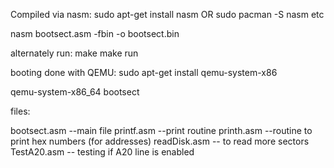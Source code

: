 Compiled via nasm:
sudo apt-get install nasm
OR
sudo pacman -S nasm
etc

nasm bootsect.asm -fbin -o bootsect.bin


alternately run:
make
make run

booting done with QEMU:
sudo apt-get install qemu-system-x86

qemu-system-x86_64 bootsect

files:

bootsect.asm --main file 
printf.asm --print routine
printh.asm --routine to print hex numbers (for addresses)
readDisk.asm -- to read more sectors
TestA20.asm -- testing if A20 line is enabled

